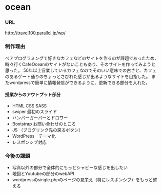 # ocean
### URL
http://travel100.parallel.jp/wp/

### 制作理由
ペアプログラミングで好きなカフェなどのサイトを作るのが課題であったため、時々行くCafeOceanのサイトがないこともあり、そのサイトを作ってみようと思った。
50年以上営業しているカフェなのでそのいい意味での古さと、カフェのあるゲート通りのちょっとさびれた感じが出るようなサイトを目指した。
またwordpressで簡単に情報発信ができるように、更新できる部分を入れた。

#### 授業からのアウトプット部分
- HTML CSS SASS
- swiper 最初のスライド
- ハンバーガーバーとドロワー
- Bootstrap お問い合わせのところ
- JS （ブログリンク先の戻るボタン）
- WordPress　テーマ化
- レスポンシブ対応

### 今後の課題
- 写真以外の部分で全体的にもっとシャビーな感じを出したい
- 地図とYoutubeの部分のwebAPI
- wordpressのsingle.phpのページの見栄え（特にレスポンシブ）をもっと整える




